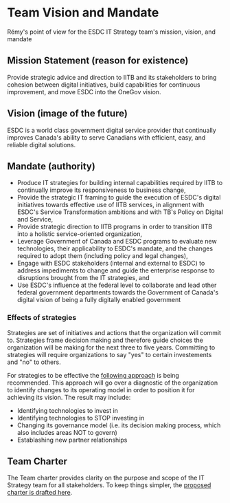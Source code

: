 ﻿# Team Vision and Mandate
Rémy's point of view for the ESDC IT Strategy team's mission, vision, and mandate

## Mission Statement (reason for existence)
Provide strategic advice and direction to IITB and its stakeholders to bring cohesion between digital initiatives, build capabilities for continuous improvement, and move ESDC into the OneGov vision.

## Vision (image of the future)
ESDC is a world class government digital service provider that continually improves Canada's ability to serve Canadians with efficient, easy, and reliable digital solutions.

## Mandate (authority)
- Produce IT strategies for building internal capabilities required by IITB to continually improve its responsiveness to business change, 
- Provide the strategic IT framing to guide the execution of ESDC's digital initiatives towards effective use of IITB services, in alignment with ESDC's Service Transformation ambitions and with TB's Policy on Digital and Service, 
- Provide strategic direction to IITB programs in order to transition IITB into a holistic service-oriented organization,
- Leverage Government of Canada and ESDC programs to evaluate new technologies, their applicability to ESDC's mandate, and the changes required to adopt them (including policy and legal changes),
- Engage with ESDC stakeholders (internal and external to ESDC) to address impediments to change and guide the enterprise response to disruptions brought from the IT strategies, and
- Use ESDC's influence at the federal level to collaborate and lead other federal government departments towards the Government of Canada's digital vision of being a fully digitally enabled government

### Effects of strategies
Strategies are set of initiatives and actions that the organization will commit to. Strategies frame decision making and therefore guide choices the organization will be making for the next three to five years. Committing to strategies will require organizations to say "yes" to certain investements and "no" to others. 

For strategies to be effective the [following approach](../ReferenceMaterials/ApproachToStrategy.md) is being recommended. This approach will go over a diagnostic of the organization to identify changes to its operating model in order to position it for achieving its vision. The result may include:

- Identifying technologies to invest in
- Identifying technologies to STOP investing in
- Changing its governance model (i.e. its decision making process, which also includes areas NOT to govern)
- Establashing new partner relationships
 
## Team Charter
The Team charter provides clarity on the purpose and scope of the IT Strategy team for all stakeholders. To keep things simpler, the [proposed charter is drafted here](RemyProposal_TeamCharter.md).
